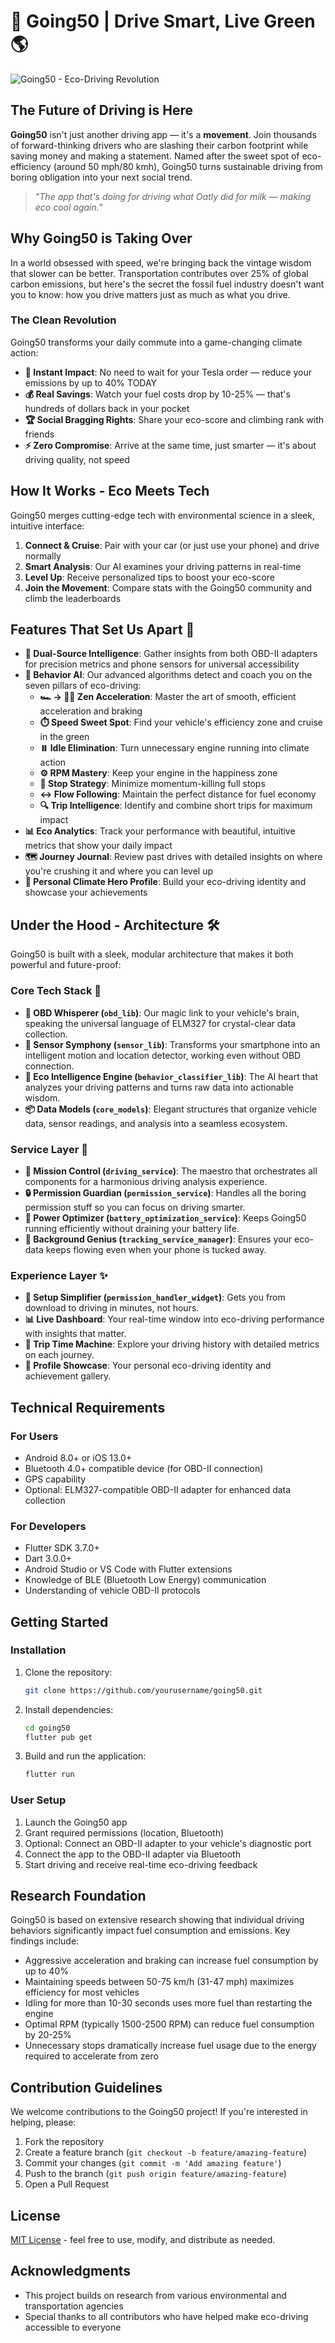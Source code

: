 # 🌿 Going50 | Drive Smart, Live Green 🌎

![Going50 - Eco-Driving Revolution](https://via.placeholder.com/800x200?text=Going50+-+The+Eco-Driving+Revolution)

## The Future of Driving is Here

**Going50** isn't just another driving app — it's a **movement**. Join thousands of forward-thinking drivers who are slashing their carbon footprint while saving money and making a statement. Named after the sweet spot of eco-efficiency (around 50 mph/80 kmh), Going50 turns sustainable driving from boring obligation into your next social trend.

> *"The app that's doing for driving what Oatly did for milk — making eco cool again."*

## Why Going50 is Taking Over

In a world obsessed with speed, we're bringing back the vintage wisdom that slower can be better. Transportation contributes over 25% of global carbon emissions, but here's the secret the fossil fuel industry doesn't want you to know: how you drive matters just as much as what you drive.

### The Clean Revolution

Going50 transforms your daily commute into a game-changing climate action:

- **💨 Instant Impact**: No need to wait for your Tesla order — reduce your emissions by up to 40% TODAY
- **💰 Real Savings**: Watch your fuel costs drop by 10-25% — that's hundreds of dollars back in your pocket
- **🏆 Social Bragging Rights**: Share your eco-score and climbing rank with friends
- **⚡ Zero Compromise**: Arrive at the same time, just smarter — it's about driving quality, not speed

## How It Works - Eco Meets Tech

Going50 merges cutting-edge tech with environmental science in a sleek, intuitive interface:

1. **Connect & Cruise**: Pair with your car (or just use your phone) and drive normally
2. **Smart Analysis**: Our AI examines your driving patterns in real-time
3. **Level Up**: Receive personalized tips to boost your eco-score
4. **Join the Movement**: Compare stats with the Going50 community and climb the leaderboards

## Features That Set Us Apart 🚀

- **🔄 Dual-Source Intelligence**: Gather insights from both OBD-II adapters for precision metrics and phone sensors for universal accessibility
- **🧠 Behavior AI**: Our advanced algorithms detect and coach you on the seven pillars of eco-driving:
  - **🏎️ → 🚶‍♂️ Zen Acceleration**: Master the art of smooth, efficient acceleration and braking
  - **⏱️ Speed Sweet Spot**: Find your vehicle's efficiency zone and cruise in the green
  - **⏸️ Idle Elimination**: Turn unnecessary engine running into climate action
  - **⚙️ RPM Mastery**: Keep your engine in the happiness zone
  - **🛑 Stop Strategy**: Minimize momentum-killing full stops
  - **↔️ Flow Following**: Maintain the perfect distance for fuel economy
  - **🔍 Trip Intelligence**: Identify and combine short trips for maximum impact
- **📊 Eco Analytics**: Track your performance with beautiful, intuitive metrics that show your daily impact
- **🗺️ Journey Journal**: Review past drives with detailed insights on where you're crushing it and where you can level up
- **👤 Personal Climate Hero Profile**: Build your eco-driving identity and showcase your achievements

## Under the Hood - Architecture 🛠️

Going50 is built with a sleek, modular architecture that makes it both powerful and future-proof:

### Core Tech Stack 💎

- **🚗 OBD Whisperer (`obd_lib`)**: Our magic link to your vehicle's brain, speaking the universal language of ELM327 for crystal-clear data collection.
- **📱 Sensor Symphony (`sensor_lib`)**: Transforms your smartphone into an intelligent motion and location detector, working even without OBD connection.
- **🤖 Eco Intelligence Engine (`behavior_classifier_lib`)**: The AI heart that analyzes your driving patterns and turns raw data into actionable wisdom.
- **📦 Data Models (`core_models`)**: Elegant structures that organize vehicle data, sensor readings, and analysis into a seamless ecosystem.

### Service Layer 🔧

- **🎯 Mission Control (`driving_service`)**: The maestro that orchestrates all components for a harmonious driving analysis experience.
- **🔒 Permission Guardian (`permission_service`)**: Handles all the boring permission stuff so you can focus on driving smarter.
- **🔋 Power Optimizer (`battery_optimization_service`)**: Keeps Going50 running efficiently without draining your battery life.
- **🔄 Background Genius (`tracking_service_manager`)**: Ensures your eco-data keeps flowing even when your phone is tucked away.

### Experience Layer ✨

- **🚦 Setup Simplifier (`permission_handler_widget`)**: Gets you from download to driving in minutes, not hours.
- **📊 Live Dashboard**: Your real-time window into eco-driving performance with insights that matter.
- **📜 Trip Time Machine**: Explore your driving history with detailed metrics on each journey.
- **👑 Profile Showcase**: Your personal eco-driving identity and achievement gallery.

## Technical Requirements

### For Users

- Android 8.0+ or iOS 13.0+
- Bluetooth 4.0+ compatible device (for OBD-II connection)
- GPS capability
- Optional: ELM327-compatible OBD-II adapter for enhanced data collection

### For Developers

- Flutter SDK 3.7.0+
- Dart 3.0.0+
- Android Studio or VS Code with Flutter extensions
- Knowledge of BLE (Bluetooth Low Energy) communication
- Understanding of vehicle OBD-II protocols

## Getting Started

### Installation

1. Clone the repository:
   ```bash
   git clone https://github.com/yourusername/going50.git
   ```

2. Install dependencies:
   ```bash
   cd going50
   flutter pub get
   ```

3. Build and run the application:
   ```bash
   flutter run
   ```

### User Setup

1. Launch the Going50 app
2. Grant required permissions (location, Bluetooth)
3. Optional: Connect an OBD-II adapter to your vehicle's diagnostic port
4. Connect the app to the OBD-II adapter via Bluetooth
5. Start driving and receive real-time eco-driving feedback

## Research Foundation

Going50 is based on extensive research showing that individual driving behaviors significantly impact fuel consumption and emissions. Key findings include:

- Aggressive acceleration and braking can increase fuel consumption by up to 40%
- Maintaining speeds between 50-75 km/h (31-47 mph) maximizes efficiency for most vehicles
- Idling for more than 10-30 seconds uses more fuel than restarting the engine
- Optimal RPM (typically 1500-2500 RPM) can reduce fuel consumption by 20-25%
- Unnecessary stops dramatically increase fuel usage due to the energy required to accelerate from zero

## Contribution Guidelines

We welcome contributions to the Going50 project! If you're interested in helping, please:

1. Fork the repository
2. Create a feature branch (`git checkout -b feature/amazing-feature`)
3. Commit your changes (`git commit -m 'Add amazing feature'`)
4. Push to the branch (`git push origin feature/amazing-feature`)
5. Open a Pull Request

## License

[MIT License](LICENSE) - feel free to use, modify, and distribute as needed.

## Acknowledgments

- This project builds on research from various environmental and transportation agencies
- Special thanks to all contributors who have helped make eco-driving accessible to everyone
